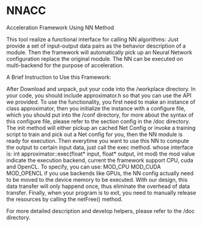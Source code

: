 # NNACC
Acceleration Framework Using NN Method

This tool realize a functional interface for calling NN algorithms: Just
provide a set of input-output data pairs as the behavior description of a
module. Then the framework will automatically pick up an Neural Network
configuration replace the original module. The NN can be executed on
multi-backend for the purpose of acceleration.

A Brief Instruction to Use this Framework:

After Download and unpack, put your code into the /workplace directory.
In your code, you should include approximator.h so that you can use the
API we provided. To use the functionality, you first need to make an
instance of class approximator, then you initialize the instance with a
configure file, which you should put into the /conf directory, for more
about the syntax of this configure file, please refer to the section
config in the /doc directory.
The init method will either pickup an cached Net Config or invoke a
training script to train and pick out a Net config for you, then the NN
module is ready for execution.
Then everytime you want to use this NN to compute the output to certain
input data, just call the exec method. whose interface is:
int approximator::exec(float* input, float* output, int mod)
the mod value indicate the execution backend, current the framework
support CPU, cuda and OpenCL. To specify, you can use:
MOD_CPU
MOD_CUDA
MOD_OPENCL
if you use backends like GPUs, the NN config actually need to be moved
to the device memory to be executed. With our design, this data
transfer will only happend once, thus eliminate the overhead of data
transfer.
Finally, when your program is to exit, you need to manually release the
resources by calling the netFree() method.

For more detailed description and develop helpers, please refer to the
/doc directory.



